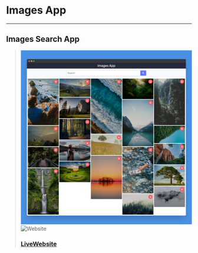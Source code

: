 # Images App
---
Images Search App 
---
> ![Website](images/imagesearachapp.png)
> ![Website](images/imagesearachapp2.png)
> ### [LiveWebsite](https://unsplashclonein.netlify.app/)